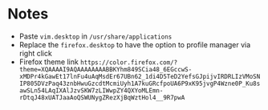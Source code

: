 # Notes
- Paste `vim.desktop` in `/usr/share/applications`
- Replace the `firefox.desktop` to have the option to profile manager via right click
- Firefox theme link `https://color.firefox.com/?theme=XQAAAAI9AQAAAAAAAABBKYhm849SCia48_6EGccwS-xMDPr4kGawEt17lnFu4uAqMsdEr67UBn62_1di4D5TeD2YefsGJpijvIRDRLIzVMoSNIP805DVzPaq43znbHwuGzcdtMcmiUyh1A7kuGRcfpoUA6P9xK95jvgP4Wzne0P_Ku8sawSLn54LAqIXAlJzvSKW7zLIWwpZY4QXYoMLEmn-rDtqJ48xUATJaaAoQSWUNygZRezXjBqWztHol4__9R7pwA`
